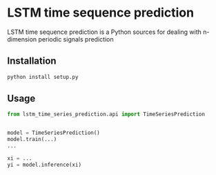 # LSTM time sequence prediction

LSTM time sequence prediction is a Python sources for dealing with n-dimension periodic signals prediction

## Installation

```bash
python install setup.py
```

## Usage

```python
from lstm_time_series_prediction.api import TimeSeriesPrediction


model = TimeSeriesPrediction()
model.train(...)
...

xi = ...
yi = model.inference(xi)

```
